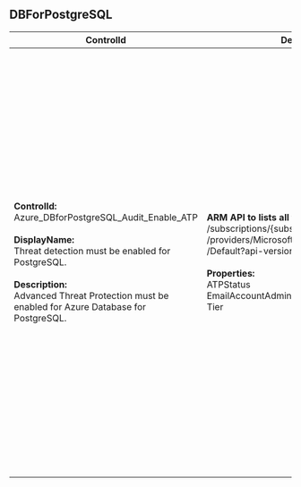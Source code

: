 ## DBForPostgreSQL

| ControlId | Dependent Azure API(s) and Properties | Control spec |
|-----------|-------------------------------------|------------------|
| <b>ControlId:</b><br>Azure_DBforPostgreSQL_Audit_Enable_ATP<br><br><b>DisplayName:</b><br>Threat detection must be enabled for PostgreSQL.<br><br><b>Description: </b><br> Advanced Threat Protection must be enabled for Azure Database for PostgreSQL. |<b> ARM API to lists all the DBForPostgreSQL under the subscription. </b> </br> /subscriptions/{subscriptionId}/resourceGroups/{resourceGroupName}<br>/providers/Microsoft.DBforPostgreSQL/servers/{name}/securityAlertPolicies<br>/Default?api-version=2017-12-01 <br><br><b>Properties:</b><br> ATPStatus<br> EmailAccountAdmins<br> Tier | <b>Scope: </b>  a. Applies to all tiers of Azure Database for PostgreSQL (Single Server) except Basic pricing tier. <br> b. Azure Database for PostgreSQL - Hyperscale (Citus) NA currently. <br><br><b>Config: </b> UnsupportedTier: Basic<br><br> <b>Passed: </b><br> a. ATP is enabled <br> *and* <br> b. Email to account admin is also enabled. <br><br> <b>Failed: </b><br> a. MySQL database is using Basic pricing tier.  <br> *or* <br> b. ATP is disabled <br> *or* <br> c. ATP is enabled but 'Email notifications to admins' is disabled.| 
